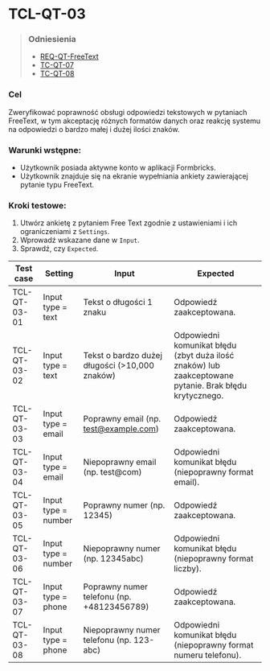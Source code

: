 # TCL-QT-03

> ### Odniesienia
>- [REQ-QT-FreeText](https://github.com/KWAK-testing/Formbricks-tests/blob/misc-low-level-test-cases-qt/docs/requirements.md#req-qt-freetext)
>- [TC-QT-07](https://github.com/KWAK-testing/Formbricks-tests/blob/misc-low-level-test-cases-qt/docs/test-cases/high-level/question-types.md#tc-qt-07)
>- [TC-QT-08](https://github.com/KWAK-testing/Formbricks-tests/blob/misc-low-level-test-cases-qt/docs/test-cases/high-level/question-types.md#tc-qt-08)

### Cel
Zweryfikować poprawność obsługi odpowiedzi tekstowych w pytaniach FreeText, w tym akceptację różnych formatów danych oraz reakcję systemu na odpowiedzi o bardzo małej i dużej ilości znaków.

### Warunki wstępne:
- Użytkownik posiada aktywne konto w aplikacji Formbricks.
- Użytkownik znajduje się na ekranie wypełniania ankiety zawierającej pytanie typu FreeText.

### Kroki testowe:
1. Utwórz ankietę z pytaniem Free Text zgodnie z ustawieniami i ich ograniczeniami z `Settings`.
2. Wprowadź wskazane dane w `Input`.
3. Sprawdź, czy `Expected`.

| Test case            | Setting                          | Input                                                                 | Expected                                                                                       |
|----------------------|----------------------------------|----------------------------------------------------------------------|-----------------------------------------------------------------------------------------------|
| TCL-QT-03-01         | Input type = text               | Tekst o długości 1 znaku                                             | Odpowiedź zaakceptowana.                                                                      |
| TCL-QT-03-02         | Input type = text               | Tekst o bardzo dużej długości (>10,000 znaków)                       | Odpowiedni komunikat błędu (zbyt duża ilość znaków) lub zaakceptowane pytanie. Brak błędu krytycznego. |
| TCL-QT-03-03         | Input type = email              | Poprawny email (np. test@example.com)                                | Odpowiedź zaakceptowana.                                                                      |
| TCL-QT-03-04         | Input type = email              | Niepoprawny email (np. test@com)                                     | Odpowiedni komunikat błędu (niepoprawny format email).                                        |
| TCL-QT-03-05         | Input type = number             | Poprawny numer (np. 12345)                                           | Odpowiedź zaakceptowana.                                                                      |
| TCL-QT-03-06         | Input type = number             | Niepoprawny numer (np. 12345abc)                                     | Odpowiedni komunikat błędu (niepoprawny format liczby).                                       |
| TCL-QT-03-07         | Input type = phone              | Poprawny numer telefonu (np. +48123456789)                           | Odpowiedź zaakceptowana.                                                                      |
| TCL-QT-03-08         | Input type = phone              | Niepoprawny numer telefonu (np. 123-abc)                             | Odpowiedni komunikat błędu (niepoprawny format numeru telefonu).                              |

